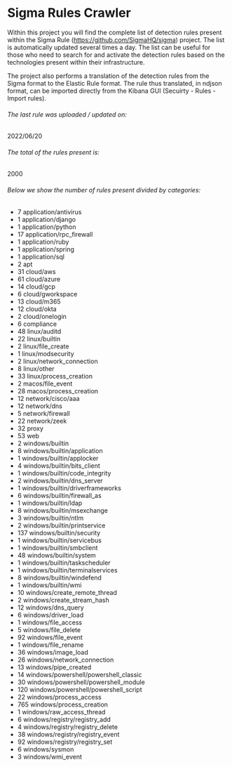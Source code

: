 # Sigma Rules Crawler
Within this project you will find the complete list of detection rules present within the Sigma Rule (https://github.com/SigmaHQ/sigma) project. The list is automatically updated several times a day.
The list can be useful for those who need to search for and activate the detection rules based on the technologies present within their infrastructure.

The project also performs a translation of the detection rules from the Sigma format to the Elastic Rule format. The rule thus translated, in ndjson format, can be imported directly from the Kibana GUI (Secuirty - Rules - Import rules).


###### The last rule was uploaded / updated on:
2022/06/20
###### The total of the rules present is:
2000
###### Below we show the number of rules present divided by categories:
- 7 application/antivirus
- 1 application/django
- 1 application/python
- 17 application/rpc_firewall
- 1 application/ruby
- 1 application/spring
- 1 application/sql
- 2 apt
- 31 cloud/aws
- 61 cloud/azure
- 14 cloud/gcp
- 6 cloud/gworkspace
- 13 cloud/m365
- 12 cloud/okta
- 2 cloud/onelogin
- 6 compliance
- 48 linux/auditd
- 22 linux/builtin
- 2 linux/file_create
- 1 linux/modsecurity
- 2 linux/network_connection
- 8 linux/other
- 33 linux/process_creation
- 2 macos/file_event
- 28 macos/process_creation
- 12 network/cisco/aaa
- 12 network/dns
- 5 network/firewall
- 22 network/zeek
- 32 proxy
- 53 web
- 2 windows/builtin
- 8 windows/builtin/application
- 1 windows/builtin/applocker
- 4 windows/builtin/bits_client
- 1 windows/builtin/code_integrity
- 2 windows/builtin/dns_server
- 1 windows/builtin/driverframeworks
- 6 windows/builtin/firewall_as
- 1 windows/builtin/ldap
- 8 windows/builtin/msexchange
- 3 windows/builtin/ntlm
- 2 windows/builtin/printservice
- 137 windows/builtin/security
- 1 windows/builtin/servicebus
- 1 windows/builtin/smbclient
- 48 windows/builtin/system
- 1 windows/builtin/taskscheduler
- 1 windows/builtin/terminalservices
- 8 windows/builtin/windefend
- 1 windows/builtin/wmi
- 10 windows/create_remote_thread
- 2 windows/create_stream_hash
- 12 windows/dns_query
- 6 windows/driver_load
- 1 windows/file_access
- 5 windows/file_delete
- 92 windows/file_event
- 1 windows/file_rename
- 36 windows/image_load
- 26 windows/network_connection
- 13 windows/pipe_created
- 14 windows/powershell/powershell_classic
- 30 windows/powershell/powershell_module
- 120 windows/powershell/powershell_script
- 22 windows/process_access
- 765 windows/process_creation
- 1 windows/raw_access_thread
- 6 windows/registry/registry_add
- 4 windows/registry/registry_delete
- 38 windows/registry/registry_event
- 92 windows/registry/registry_set
- 6 windows/sysmon
- 3 windows/wmi_event
